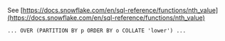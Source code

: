 See [https://docs.snowflake.com/en/sql-reference/functions/nth_value](https://docs.snowflake.com/en/sql-reference/functions/nth_value)
```
... OVER (PARTITION BY p ORDER BY o COLLATE 'lower') ...
```
